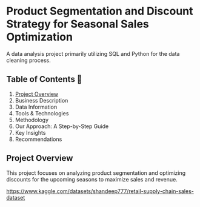 # Product Segmentation and Discount Strategy for Seasonal Sales Optimization

A data analysis project primarily utilizing SQL and Python for the data cleaning process.

## Table of Contents 📖

1. [Project Overview]
2. Business Description
3. Data Information
4. Tools & Technologies
5. Methodology
6. Our Approach: A Step-by-Step Guide
7. Key Insights
8. Recommendations

## Project Overview

This project focuses on analyzing product segmentation and optimizing discounts for the upcoming seasons to maximize sales and revenue.

[Project Overview]: https://github.com/nyanlinhtike-yc/Retail-Supply-Chain?tab=readme-ov-file#project-overview


https://www.kaggle.com/datasets/shandeep777/retail-supply-chain-sales-dataset